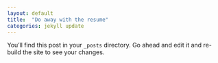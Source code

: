 ```yaml
---
layout: default
title:  "Do away with the resume"
categories: jekyll update
---
```

You’ll find this post in your `_posts` directory. Go ahead and edit it and re-build the site to see your changes.

